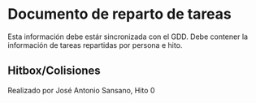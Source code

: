 # Documento de reparto de tareas
Esta información debe estár sincronizada con el GDD. Debe contener la información de tareas repartidas por persona e hito.

## Hitbox/Colisiones
Realizado por José Antonio Sansano, Hito 0